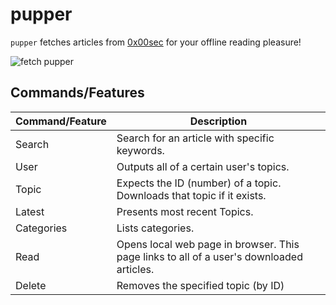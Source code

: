 # pupper

`pupper` fetches articles from [0x00sec](https://0x00sec.org) for your offline reading pleasure!

![fetch pupper](https://i.imgur.com/QIsTLS8.png)

## Commands/Features

| Command/Feature | Description |
|---|----|
| Search | Search for an article with specific keywords. |
| User | Outputs all of a certain user's topics. |
| Topic | Expects the ID (number) of a topic. Downloads that topic if it exists. |
| Latest | Presents most recent Topics. |
| Categories | Lists categories. |
| Read | Opens local web page in browser. This page links to all of a user's downloaded articles. |
| Delete | Removes the specified topic (by ID)|
